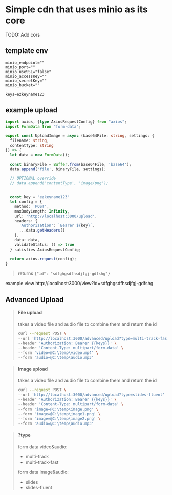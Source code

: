 # Simple cdn that uses minio as its core

TODO:
  Add cors

## template env
```env
minio_endpoint=""
minio_port=""
minio_useSSL="false"
minio_accessKey=""
minio_secretKey=""
minio_bucket=""

keys=ezkeyname123
```

## example upload

```ts
import axios, {type AxiosRequestConfig} from "axios";
import FormData from "form-data";

export const UploadImage = async (base64File: string, settings: {
  filename: string,
  contentType: string
}) => {
  let data = new FormData();

  const binaryFile = Buffer.from(base64File, 'base64');
  data.append('file', binaryFile, settings);

  // OPTIONAL override
  // data.append('contentType', 'image/png');


  const key = "ezkeyname123"
  let config = {
    method: 'POST',
    maxBodyLength: Infinity,
    url: 'http://localhost:3000/upload',
    headers: {
      'Authorization': `Bearer ${key}`,
      ...data.getHeaders()
    },
    data: data,
    validateStatus: () => true
  } satisfies AxiosRequestConfig;

  return axios.request(config);
}
```

> returns `{"id": "sdfghgsdfhsdjfgj-gdfshg"}`

example view
http://localhost:3000/view?id=sdfghgsdfhsdjfgj-gdfshg

## Advanced Upload


> #### File upload
> takes a video file and audio file to combine them and return the id
> ```bash
> curl --request POST \
> --url 'http://localhost:3000/advanced/upload?type=multi-track-fast' \
> --header 'Authorization: Bearer {{keys}}' \
> --header 'Content-Type: multipart/form-data' \
> --form 'video=@C:\temp\video.mp4' \
> --form 'audio=@C:\temp\audio.mp3'
> ```


> #### Image upload
> takes a video file and audio file to combine them and return the id
> ```bash
> curl --request POST \
> --url 'http://localhost:3000/advanced/upload?type=slides-fluent' \
> --header 'Authorization: Bearer {{keys}}' \
> --header 'Content-Type: multipart/form-data' \
> --form 'image=@C:\temp\image.png' \
> --form 'image=@C:\temp\image1.png' \
> --form 'image=@C:\temp\image2.png' \
> --form 'audio=@C:\temp\audio.mp3'
> ```

> #### ?type
> form data video&audio:
> - multi-track
> - multi-track-fast
> 
> form data image&audio:
> - slides
> - slides-fluent
